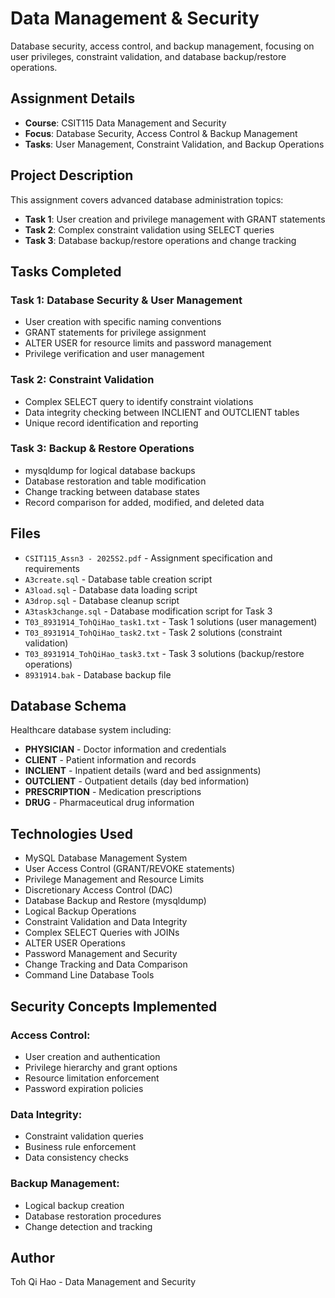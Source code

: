 # Data Management & Security

Database security, access control, and backup management, focusing on user privileges, constraint validation, and database backup/restore operations.

## Assignment Details
- **Course**: CSIT115 Data Management and Security
- **Focus**: Database Security, Access Control & Backup Management
- **Tasks**: User Management, Constraint Validation, and Backup Operations

## Project Description
This assignment covers advanced database administration topics:
- **Task 1**: User creation and privilege management with GRANT statements
- **Task 2**: Complex constraint validation using SELECT queries
- **Task 3**: Database backup/restore operations and change tracking

## Tasks Completed

### Task 1: Database Security & User Management
- User creation with specific naming conventions
- GRANT statements for privilege assignment
- ALTER USER for resource limits and password management
- Privilege verification and user management

### Task 2: Constraint Validation
- Complex SELECT query to identify constraint violations
- Data integrity checking between INCLIENT and OUTCLIENT tables
- Unique record identification and reporting

### Task 3: Backup & Restore Operations
- mysqldump for logical database backups
- Database restoration and table modification
- Change tracking between database states
- Record comparison for added, modified, and deleted data

## Files
- `CSIT115_Assn3 - 2025S2.pdf` - Assignment specification and requirements
- `A3create.sql` - Database table creation script
- `A3load.sql` - Database data loading script
- `A3drop.sql` - Database cleanup script
- `A3task3change.sql` - Database modification script for Task 3
- `T03_8931914_TohQiHao_task1.txt` - Task 1 solutions (user management)
- `T03_8931914_TohQiHao_task2.txt` - Task 2 solutions (constraint validation)
- `T03_8931914_TohQiHao_task3.txt` - Task 3 solutions (backup/restore operations)
- `8931914.bak` - Database backup file

## Database Schema
Healthcare database system including:
- **PHYSICIAN** - Doctor information and credentials
- **CLIENT** - Patient information and records
- **INCLIENT** - Inpatient details (ward and bed assignments)
- **OUTCLIENT** - Outpatient details (day bed information)
- **PRESCRIPTION** - Medication prescriptions
- **DRUG** - Pharmaceutical drug information

## Technologies Used
- MySQL Database Management System
- User Access Control (GRANT/REVOKE statements)
- Privilege Management and Resource Limits
- Discretionary Access Control (DAC)
- Database Backup and Restore (mysqldump)
- Logical Backup Operations
- Constraint Validation and Data Integrity
- Complex SELECT Queries with JOINs
- ALTER USER Operations
- Password Management and Security
- Change Tracking and Data Comparison
- Command Line Database Tools

## Security Concepts Implemented

### Access Control:
- User creation and authentication
- Privilege hierarchy and grant options
- Resource limitation enforcement
- Password expiration policies

### Data Integrity:
- Constraint validation queries
- Business rule enforcement
- Data consistency checks

### Backup Management:
- Logical backup creation
- Database restoration procedures
- Change detection and tracking

## Author
Toh Qi Hao - Data Management and Security
